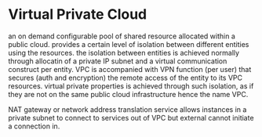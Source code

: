  # Virtual Private Cloud

an on demand configurable pool of shared resource allocated within a public cloud. provides a certain level of isolation between different entities using the resources. the isolation between entities is achieved normally through allocatin of a private IP subnet and a virtual communication construct per entity. VPC is accompanied with VPN function (per user) that secures (auth and encryption) the remote access of the entity to its VPC resources. virtual private properties is achieved through such isolation, as if they are not on the same public cloud infrastructure hence the name VPC.

NAT gateway or network address translation service allows instances in a 
private subnet to connect to services out of VPC but external cannot initiate
a connection in.